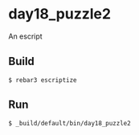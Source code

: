 day18_puzzle2
=====

An escript

Build
-----

    $ rebar3 escriptize

Run
---

    $ _build/default/bin/day18_puzzle2
